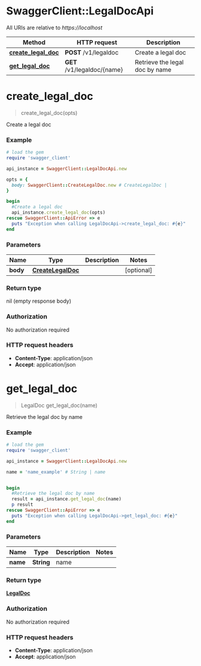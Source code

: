 # SwaggerClient::LegalDocApi

All URIs are relative to *https://localhost*

Method | HTTP request | Description
------------- | ------------- | -------------
[**create_legal_doc**](LegalDocApi.md#create_legal_doc) | **POST** /v1/legaldoc | Create a legal doc
[**get_legal_doc**](LegalDocApi.md#get_legal_doc) | **GET** /v1/legaldoc/{name} | Retrieve the legal doc by name


# **create_legal_doc**
> create_legal_doc(opts)

Create a legal doc



### Example
```ruby
# load the gem
require 'swagger_client'

api_instance = SwaggerClient::LegalDocApi.new

opts = { 
  body: SwaggerClient::CreateLegalDoc.new # CreateLegalDoc | 
}

begin
  #Create a legal doc
  api_instance.create_legal_doc(opts)
rescue SwaggerClient::ApiError => e
  puts "Exception when calling LegalDocApi->create_legal_doc: #{e}"
end
```

### Parameters

Name | Type | Description  | Notes
------------- | ------------- | ------------- | -------------
 **body** | [**CreateLegalDoc**](CreateLegalDoc.md)|  | [optional] 

### Return type

nil (empty response body)

### Authorization

No authorization required

### HTTP request headers

 - **Content-Type**: application/json
 - **Accept**: application/json



# **get_legal_doc**
> LegalDoc get_legal_doc(name)

Retrieve the legal doc by name



### Example
```ruby
# load the gem
require 'swagger_client'

api_instance = SwaggerClient::LegalDocApi.new

name = 'name_example' # String | name


begin
  #Retrieve the legal doc by name
  result = api_instance.get_legal_doc(name)
  p result
rescue SwaggerClient::ApiError => e
  puts "Exception when calling LegalDocApi->get_legal_doc: #{e}"
end
```

### Parameters

Name | Type | Description  | Notes
------------- | ------------- | ------------- | -------------
 **name** | **String**| name | 

### Return type

[**LegalDoc**](LegalDoc.md)

### Authorization

No authorization required

### HTTP request headers

 - **Content-Type**: application/json
 - **Accept**: application/json



